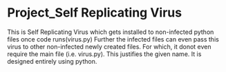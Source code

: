 # Project_Self Replicating Virus


This is Self Replicating Virus which gets installed to non-infected python files once code runs(virus.py)
Further the infected files can even pass this virus to other non-infected newly created files.
For which, it donot even require the main file (i.e. virus.py). This justifies the given name.
It is designed entirely using python.
